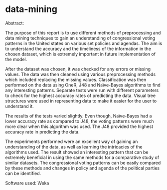 # data-mining

Abstract:

The purpose of this report is to use different methods of preprocessing and data mining
techniques to gain an understanding of congressional voting patterns in the United states on
various set policies and agendas. The aim is to understand the accuracy and the timeliness of the
information in the chosen dataset, which is extremely important in future implementation of the
model.

After the dataset was chosen, it was checked for any errors or missing values. The data was then
cleaned using various preprocessing methods which included replacing the missing values.
Classification was then performed on the data using OneR, J48 and Naïve-Bayes algorithms to
find any interesting patterns. Separate tests were run with different parameters to check for the
highest accuracy rates of predicting the data. Visual tree structures were used in representing
data to make it easier for the user to understand it.

The results of the tests varied slightly. Even though, Naïve-Bayes had a lower accuracy rate as
compared to J48, the voting patterns were much more clear when this algorithm was used. The
J48 provided the highest accuracy rate in predicting the data.

The experiments performed were an excellent way of gaining an understanding of the data, as
well as learning the intricacies of the algorithms used. The result showed an interesting pattern
that can be extremely beneficial in using the same methods for a comparative study of similar
datasets. The congressional voting patterns can be easily compared by these methods and
changes in policy and agenda of the political parties can be identified.

Software used: Weka
